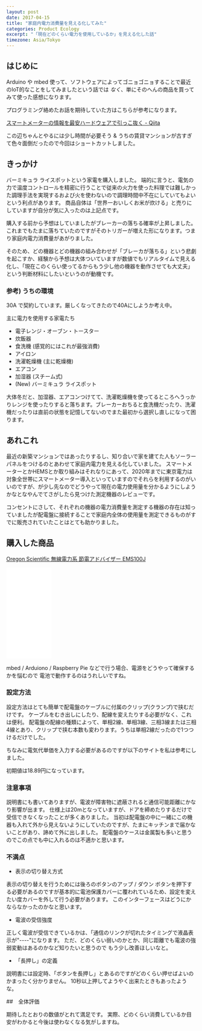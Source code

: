 ```yaml
---
layout: post
date: 2017-04-15
title: "家庭内電力消費量を見える化してみた"
categories: Product Ecology 
excerpt: "「現在どのくらい電力を使用しているか」を見える化した話"
timezone: Asia/Tokyo
---
```


## はじめに

Arduino や mbed 使って、ソフトウェアによってゴニョゴニョすることで最近のIoT的なことをしてみましたという話では *なく*、単にそのへんの商品を買ってみて使った感想になります。

プログラミング絡めたお話を期待していた方はこちらが参考になります。

[スマートメーターの情報を最安ハードウェアで引っこ抜く - Qiita](http://qiita.com/rukihena/items/82266ed3a43e4b652adb)

この辺ちゃんとやるには少し時間が必要そう & うちの賃貸マンションが古すぎて色々面倒だったので今回はショートカットしました。


## きっかけ

バーミキュラ ライスポットという家電を購入しました。
端的に言うと、電気の力で温度コントロールを精密に行うことで従来の火力を使った料理では難しかった調理手法を実現するおよび火を使わないので調理時間中不在にしていてもよいという利点があります。
商品自体は「世界一おいしくお米が炊ける」と売りにしていますが自分が気に入ったのは上記点です。

購入する前から予想はしていましたがブレーカーの落ちる確率が上昇しました。
これまでもたまに落ちていたのですがそのトリガーが増えた形になります。つまり家庭内電力消費量があがりました。

そのため、どの機器とどの機器の組み合わせが「ブレーカが落ちる」という悲劇を起こすか、経験から予想は大体ついていますが数値でもリアルタイムで見える化し、「現在このくらい使ってるからもう少し他の機器を動作させても大丈夫」という判断材料にしたいというのが動機です。

### 参考) うちの環境

30A で契約しています。厳しくなってきたので40Aにしようか考え中。

主に電力を使用する家電たち

- 電子レンジ・オーブン・トースター
- 炊飯器
- 食洗機 (感覚的にはこれが最強消費)
- アイロン
- 洗濯乾燥機 (主に乾燥機)
- エアコン
- 加湿器 (スチーム式)
- (New) バーミキュラ ライスポット

大体冬だと、加湿器、エアコンつけてて、洗濯乾燥機を使ってるところへうっかりレンジを使ったりすると落ちます。ブレーカーおちると食洗機だったり、洗濯機だったりは直前の状態を記憶してないのでまた最初から選択し直しになって困ります。

## あれこれ

最近の新築マンションではあったりするし、知り合いで家を建てた人もソーラーパネルをつけるのとあわせて家庭内電力を見える化していました。
スマートメーターとかHEMSとか取り組みはそれなりにあって、2020年までに東京電力は対象全世帯にスマートメーター導入といっていますのでそれらを利用するのがいいのですが、が少し先なのでどうやって現在の電力使用量を分かるようにしようかなとなやんでてさがしたら見つけた測定機器のレビューです。

コンセントにさして、それぞれの機器の電力消費量を測定する機器の存在は知っていましたが配電盤に接続することで家庭内全体の使用量を測定できるものがすでに販売されていたことはとても助かりました。


## 購入した商品

[Oregon Scientific 無線電力系 節電アドバイザー EMS100J](http://amzn.to/2p6j5Wi)

<iframe style="width:120px;height:240px;" marginwidth="0" marginheight="0" scrolling="no" frameborder="0" src="//rcm-fe.amazon-adsystem.com/e/cm?lt1=_blank&bc1=000000&IS2=1&bg1=FFFFFF&fc1=000000&lc1=0000FF&t=teamasa-22&o=9&p=8&l=as4&m=amazon&f=ifr&ref=as_ss_li_til&asins=B00DURVX9C&linkId=33587bf418443bb62709dc67cf5f58ce"></iframe>

mbed / Arduiono / Raspberry Pie などで行う場合、電源をどうやって確保するかを悩むので
電池で動作するのはうれしいですね。

### 設定方法

設定方法はとても簡単で配電盤のケーブルに付属のクリップ(クランプ)で挟むだけです。
ケーブルをむき出しにしたり、配線を変えたりする必要がなく、これは便利。
配電盤の配線の種類によって、単相2線、単相3線、三相3線または三相4線とあり、クリップで挟む本数も変わります。うちは単相2線だったので1つつけるだけでした。


ちなみに電気代単価を入力する必要があるのですが以下のサイトを私は参考にしました。

初期値は18.89円になっています。

### 注意事項

説明書にも書いてありますが、電波が障害物に遮蔽されると通信可能距離にかなり影響が出ます。
仕様上は20mとなっていますが、ドアを締めたりするだけで受信できなくなったことが多くありました。
当初は配電盤の中に一緒にこの機器も入れて外から見えないようにしていたのですが、たまにキッチンまで届かないことがあり、諦めて外に出しました。
配電盤のケースは金属製も多いと思うのでこの点でも中に入れるのは不適かと思います。

### 不満点

* 表示の切り替え方式

表示の切り替えを行うためには後ろのボタンのアップ / ダウン ボタンを押下する必要があるのですが基本的に電池保護カバーに覆われているため、設定を変えたい度カバーを外して行う必要があります。
このインターフェースはどうにかならなかったのかなと思います。


* 電波の受信強度

正しく電波が受信できているかは、「通信のリンクが切れたタイミングで液晶表示が"----"になります。
ただ、どのくらい弱いのかとか、同じ距離でも電波の強弱変動はあるのかなど知りたいと思うので
もう少し改善ほしいなと。

* 「長押し」の定義

説明書には設定時、「ボタンを長押し」とあるのですがどのくらい押せばよいのかまったく分かりません。
10秒以上押してようやく出来たときもあったような。

##　全体評価

期待したとおりの数値がとれて満足です。
実際、どのくらい消費しているか目安がわかると今後は使わなくなる気がしますね。